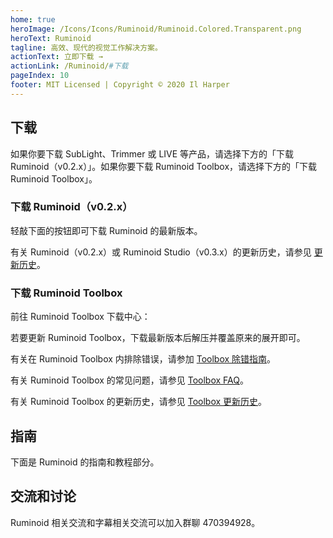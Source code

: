 ```yaml
---
home: true
heroImage: /Icons/Icons/Ruminoid/Ruminoid.Colored.Transparent.png
heroText: Ruminoid
tagline: 高效、现代的视觉工作解决方案。
actionText: 立即下载 →
actionLink: /Ruminoid/#下载
pageIndex: 10
footer: MIT Licensed | Copyright © 2020 Il Harper
---
```


## 下载

如果你要下载 SubLight、Trimmer 或 LIVE 等产品，请选择下方的「下载 Ruminoid（v0.2.x）」。如果你要下载 Ruminoid Toolbox，请选择下方的「下载 Ruminoid Toolbox」。

### 下载 Ruminoid（v0.2.x）

轻敲下面的按钮即可下载 Ruminoid 的最新版本。

<select-button title="Ruminoid" description="最新版本" href="https://update.ruminoid.world/stable/RuminoidSetup.exe" outer></select-button>

有关 Ruminoid（v0.2.x）或 Ruminoid Studio（v0.3.x）的更新历史，请参见 [更新历史](./Version/History.html)。

### 下载 Ruminoid Toolbox

前往 Ruminoid Toolbox 下载中心：

<select-button title="Ruminoid Toolbox" description="下载中心" href="./Version/ToolboxDownload.html"></select-button>

若要更新 Ruminoid Toolbox，下载最新版本后解压并覆盖原来的展开即可。

有关在 Ruminoid Toolbox 内排除错误，请参加 [Toolbox 除错指南](./Guide/ToolboxReference/Debug.html)。

有关 Ruminoid Toolbox 的常见问题，请参见 [Toolbox FAQ](./Guide/ToolboxReference/Faq.html)。

有关 Ruminoid Toolbox 的更新历史，请参见 [Toolbox 更新历史](./Version/ToolboxHistory.html)。

## 指南

下面是 Ruminoid 的指南和教程部分。

<select-button title="用户指南" description="Ruminoid 及其子产品的用户指南和帮助说明。" href="Guide/"></select-button>

<select-button title="开发者指南" description="面向开发者的 Ruminoid 指南。" href="Develop/"></select-button>

## 交流和讨论

Ruminoid 相关交流和字幕相关交流可以加入群聊 470394928。
